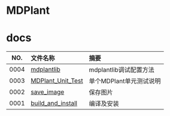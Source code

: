 # MDPlant

# docs

NO.  |文件名称|摘要
:---:|:--|:--
0004 | [mdplantlib](docs/0004_mdplantlib.md) | mdplantlib调试配置方法
0003 | [MDPlant_Unit_Test](docs/0003_MDPlant_Unit_Test.md) | 单个MDPlant单元测试说明
0002 | [save_image](docs/0002_save_image.md) | 保存图片
0001 | [build_and_install](docs/0001_build_and_install.md) | 编译及安装
